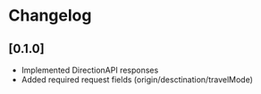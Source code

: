 # Changelog

## [0.1.0]

* Implemented DirectionAPI responses
* Added required request fields (origin/desctination/travelMode)
